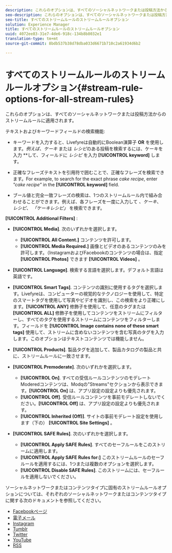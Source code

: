 ```yaml
---
description: これらのオプションは、すべてのソーシャルネットワークまたは投稿方法からのストリームルールに適用されます。
seo-description: これらのオプションは、すべてのソーシャルネットワークまたは投稿方法からのストリームルールに適用されます。
seo-title: すべてのストリームルールのストリームルールオプション
solution: Experience Manager
title: すべてのストリームルールのストリームルールオプション
uuid: 4072ee83-31e7-4de6-918c-134b8b8032e1
translation-type: tm+mt
source-git-commit: 8bdb537b38d78dba033d6671b710c2a61934d6b2

---
```



# すべてのストリームルールのストリームルールオプション{#stream-rule-options-for-all-stream-rules}

これらのオプションは、すべてのソーシャルネットワークまたは投稿方法からのストリームルールに適用されます。

テキストおよびキーワードフィールドの検索機能:

* キーワードを入力すると、Livefyreは自動的にBoolean演算子 **OR** を使用します。*例えば、ケーキ* または *レシピ*のある投稿を検索するには、ケーキを入力 **して、フィールドに *レシピ* を入力 **[!UICONTROL keyword]** します。

* 正確なフレーズテキストを引用符で囲むことで、正確なフレーズを検索できます。For example, to search for the exact phrase *cake recipe*, enter *&quot;cake recipe&quot;* in the **[!UICONTROL keyword]** field.

* ブール値と完全一致フレーズの検索は、1つのストリームルール内で組み合わせることができます。例えば、各フレーズを一度に入力して *、ケーキ*、 *レシピ*、 *「ケーキレシピ」* を検索できます。

**[!UICONTROL Additional Filters]** :

* **[!UICONTROL Media]**. 次のいずれかを選択します。

   * **[!UICONTROL All Content.]** コンテンツを許可します。
   * **[!UICONTROL Media Required.]** 画像とビデオのあるコンテンツのみを許可します。（InstagramおよびFacebookのコンテンツの場合は、指定 **[!UICONTROL Photos]** できます **[!UICONTROL Videos]** 。

* **[!UICONTROL Language]**. 検索する言語を選択します。デフォルト言語は英語です。
* **[!UICONTROL Smart Tags]**. コンテンツの識別に使用するタグを選択します。Livefyreは、コンピューターの視覚的なテクノロジーを使用して、特定のスマートタグを使用して写真やビデオを識別し、この検索をより正確にします。**[!UICONTROL ANY]** 修飾子を使用して、任意のタグまたは **[!UICONTROL ALL]** 修飾子を使用してコンテンツをストリームにフィルターし、すべてのタグを使用するストリームにコンテンツをフィルターします。フィールドを **[!UICONTROL Image contains none of these smart tags]** 使用して、ストリームに含めないコンテンツを含む写真のタグを入力します。このオプションはテキストコンテンツでは機能しません。

* **[!UICONTROL Products]**. 製品タグを追加して、製品カタログの製品と共に、ストリームルールに一致させます。
* **[!UICONTROL Premoderate]**. 次のいずれかを選択します。

   * **[!UICONTROL On]**. すべての受信ルールコンテンツのモデレートModeredコンテンツは、Modqの&quot;Streams&quot;セクションから表示できます。**[!UICONTROL On]** は、アプリ設定の設定よりも優先されます。
   * **[!UICONTROL Off]**. 受信ルールコンテンツを事前モデレートしないでください。**[!UICONTROL Off]** は、アプリ設定の設定よりも優先されます。
   * **[!UICONTROL Inherited (Off)]**. サイトの事前モデレート設定を使用します（下の） **[!UICONTROL Site Settings]** 。

* **[!UICONTROL SAFE Rules]**. 次のいずれかを選択します。
   * **[!UICONTROL Apply SAFE Rules]**. すべてのセーフルールをこのストリームに適用します。
   * **[!UICONTROL Apply SAFE Rules for:]** このストリームルールのセーフルールを適用するには、1つまたは複数のオプションを選択します。
   * **[!UICONTROL Disable SAFE Rules]**. このストリームには、セーフルールを適用しないでください。

ソーシャルネットワークまたはコンテンツタイプに固有のストリームルールオプションについては、それぞれのソーシャルネットワークまたはコンテンツタイプに関する次のドキュメントを参照してください。

* [Facebookページ](../c-streams/c-facebook-page-rules.md#c_facebook_page_rules)
* [電子メール](../c-streams/c-email-rules.md#c_email_rules)
* [Instagram](../c-streams/c-instagram-rules.md#c_instagram_rules)
* [Tumblr](../c-streams/c-tumblr-rules.md#c_tumblr_rules)
* [Twitter](../c-streams/c-twitter-rules.md#c_twitter_rules)
* [YouTube](../c-streams/c-youtube-rules/c-youtube-rules.md#c_youtube_rules)
* [RSS](../c-streams/c-rss-rules-streams.md#c_rss_rules_streams)
